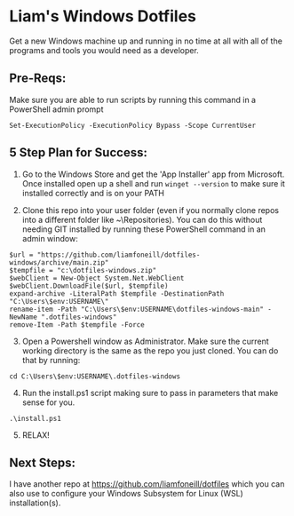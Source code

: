 # Liam's Windows Dotfiles

Get a new Windows machine up and running in no time at all with all of the programs and tools you would need as a developer.


## Pre-Reqs:

Make sure you are able to run scripts by running this command in a PowerShell admin prompt 
```posh
Set-ExecutionPolicy -ExecutionPolicy Bypass -Scope CurrentUser
```

## 5 Step Plan for Success:

1. Go to the Windows Store and get the 'App Installer' app from Microsoft. Once installed open up a shell and run ```winget --version``` to make sure it installed correctly and is on your PATH

2. Clone this repo into your user folder (even if you normally clone repos into a different folder like ~\Repositories). You can do this without needing GIT installed by running these PowerShell command in an admin window:

```posh
$url = "https://github.com/liamfoneill/dotfiles-windows/archive/main.zip"
$tempfile = "c:\dotfiles-windows.zip"
$webClient = New-Object System.Net.WebClient
$webClient.DownloadFile($url, $tempfile)
expand-archive -LiteralPath $tempfile -DestinationPath "C:\Users\$env:USERNAME\"
rename-item -Path "C:\Users\$env:USERNAME\dotfiles-windows-main" -NewName ".dotfiles-windows"
remove-Item -Path $tempfile -Force
```
3. Open a Powershell window as Administrator. Make sure the current working directory is the same as the repo you just cloned. You can do that by running:
```
cd C:\Users\$env:USERNAME\.dotfiles-windows
```
4. Run the install.ps1 script making sure to pass in parameters that make sense for you. 
```
.\install.ps1
```

5. RELAX!

## Next Steps:

I have another repo at https://github.com/liamfoneill/dotfiles which you can also use to configure your Windows Subsystem for Linux (WSL) installation(s).
